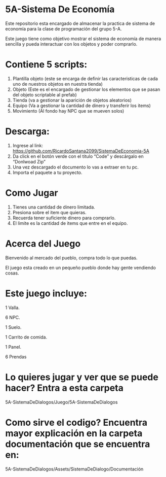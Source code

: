 # 5A-Sistema De Economía
Este repositorio esta encargado de almacenar la practica de sistema de economía para la clase de programación del grupo 5-A.


Este juego tiene como objetivo mostrar el sistema de economía  de manera sencilla y pueda
interactuar con los objetos y poder comprarlo.


# Contiene 5 scripts:
1. Plantilla objeto (este se encarga de definir las caracteristicas de cada uno de 
nuestros objetos en nuestra tienda)
2. Objeto (Este es el encargado de gestionar los elementos que se pasan del objeto scriptable al prefab)
3. Tienda (va a gestionar la aparición de objetos aleatorios)
4. Equipo (Va a gestionar la cantidad de dinero y transferir los items)
5. Movimiento (Al fondo hay NPC que se mueven solos)

# Descarga:
1. Ingrese al link: https://github.com/RicardoSantana2099/SistemaDeEconomia-5A
2. Da click en el botón verde con el titulo “Code” y descárgalo en “Donlwoad Zip”
3. Una vez descargado el documento lo vas a extraer en tu pc.
4. Importa el paquete a tu proyecto.


# Como Jugar
1. Tienes una cantidad de dinero limitada.
2. Presiona sobre el item que quieras.
3. Recuerda tener suficiente dinero para comprarlo.
4. El limite es la cantidad de items que entre en el equipo.

# Acerca del Juego

Bienvenido al mercado del pueblo, compra todo lo que puedas.

El juego esta creado en un pequeño pueblo donde hay gente vendiendo cosas.

# Este juego incluye:

1 Valla.

6 NPC.

1 Suelo.

1 Carrito de comida.

1 Panel.

6 Prendas

# Lo quieres jugar y ver que se puede hacer? Entra a esta carpeta

5A-SistemaDeDialogos/Juego/5A-SistemaDeDialogos


# Como sirve el codigo? Encuentra mayor explicación en la carpeta documentación que se encuentra en: 

5A-SistemaDeDialogos/Assets/SistemaDeDialogo/Documentación

